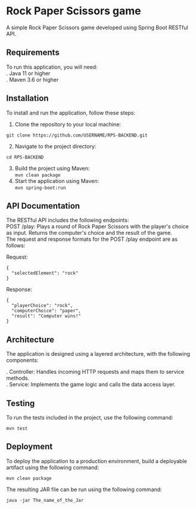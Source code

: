 # Rock Paper Scissors game
A simple Rock Paper Scissors game developed using Spring Boot RESTful API.

## Requirements 
To run this application, you will need:<br />
. Java 11 or higher<br />
. Maven 3.6 or higher<br />
## Installation
To install and run the application, follow these steps:

1. Clone the repository to your local machine:<br />

```git clone https://github.com/USERNAME/RPS-BACKEND.git ```

2. Navigate to the project directory:<br />

```cd RPS-BACKEND```

3. Build the project using Maven:<br />
```mvn clean package```
4. Start the application using Maven:<br />
```mvn spring-boot:run```
## API Documentation
The RESTful API includes the following endpoints:<br />
POST /play: Plays a round of Rock Paper Scissors with the player's choice as input. Returns the computer's choice and the result of the game.<br />
The request and response formats for the POST /play endpoint are as follows:

Request:
```
{
  "selectedElement": "rock"
}
```
Response:<br />
```
{
  "playerChoice": "rock",
  "computerChoice": "paper",
  "result": "Computer wins!"
}
```

## Architecture
The application is designed using a layered architecture, with the following components:

. Controller: Handles incoming HTTP requests and maps them to service methods.<br />
. Service: Implements the game logic and calls the data access layer.

## Testing
To run the tests included in the project, use the following command:<br />

``` mvn test ```

## Deployment
To deploy the application to a production environment, build a deployable artifact using the following command:<br />

``` mvn clean package ```<br />

The resulting JAR file can be run using the following command:<br />

``` java -jar The_name_of_the_Jar ```



